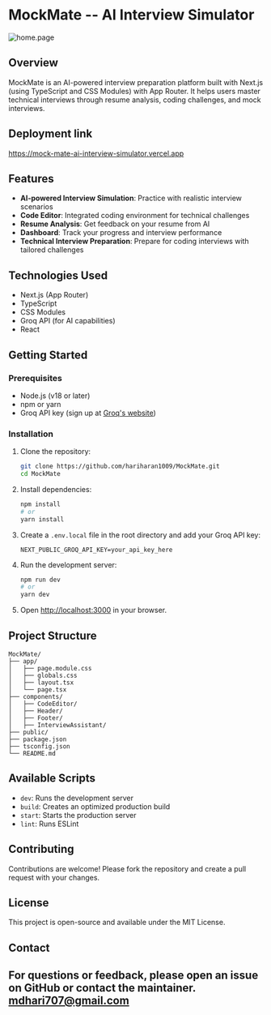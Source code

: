 #  MockMate -- AI Interview Simulator
![home.page](https://github.com/hariharan1009/Design_Project_2/blob/main/public/home.jpg)

## Overview
MockMate is an AI-powered interview preparation platform built with Next.js (using TypeScript and CSS Modules) with App Router. It helps users master technical interviews through resume analysis, coding challenges, and mock interviews. 
## Deployment link
https://mock-mate-ai-interview-simulator.vercel.app

## Features
- **AI-powered Interview Simulation**: Practice with realistic interview scenarios
- **Code Editor**: Integrated coding environment for technical challenges
- **Resume Analysis**: Get feedback on your resume from AI
- **Dashboard**: Track your progress and interview performance
- **Technical Interview Preparation**: Prepare for coding interviews with tailored challenges

## Technologies Used
- Next.js (App Router)
- TypeScript
- CSS Modules
- Groq API (for AI capabilities)
- React

## Getting Started

### Prerequisites
- Node.js (v18 or later)
- npm or yarn
- Groq API key (sign up at [Groq's website](https://groq.com/))

### Installation
1. Clone the repository:
   ```bash
   git clone https://github.com/hariharan1009/MockMate.git
   cd MockMate
   ```

2. Install dependencies:
   ```bash
   npm install
   # or
   yarn install
   ```

3. Create a `.env.local` file in the root directory and add your Groq API key:
   ```env
   NEXT_PUBLIC_GROQ_API_KEY=your_api_key_here
   ```

4. Run the development server:
   ```bash
   npm run dev
   # or
   yarn dev
   ```

5. Open [http://localhost:3000](http://localhost:3000) in your browser.

## Project Structure
```
MockMate/
├── app/
│   ├── page.module.css
│   ├── globals.css
│   ├── layout.tsx
│   └── page.tsx
├── components/
│   ├── CodeEditor/
│   ├── Header/
│   ├── Footer/
│   ├── InterviewAssistant/
├── public/
├── package.json
├── tsconfig.json
└── README.md
```

## Available Scripts
- `dev`: Runs the development server
- `build`: Creates an optimized production build
- `start`: Starts the production server
- `lint`: Runs ESLint

## Contributing
Contributions are welcome! Please fork the repository and create a pull request with your changes.

## License
This project is open-source and available under the MIT License.

## Contact
For questions or feedback, please open an issue on GitHub or contact the maintainer.
mdhari707@gmail.com
---

